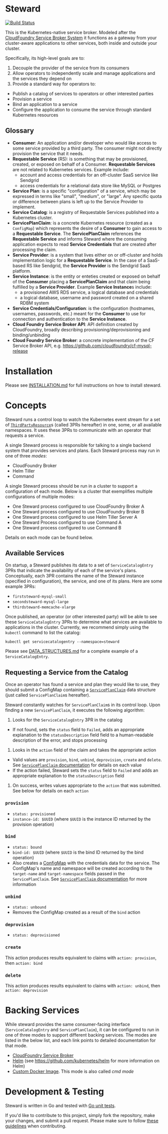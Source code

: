 # Steward

[![Build Status](https://travis-ci.com/deis/steward.svg?token=UQsxfwHAz3NPyVqxkrrp&branch=master)](https://travis-ci.com/deis/steward)

This is the Kubernetes-native service broker. Modeled after the [CloudFoundry Service Broker System][cfbroker]
it functions as a gateway from your cluster-aware applications to other services, both inside and outside your cluster.

Specifically, its high-level goals are to:

1. Decouple the provider of the service from its consumers
2. Allow operators to independently scale and manage applications and the services they depend on
3. Provide a standard way for operators to:
  - Publish a catalog of services to operators or other interested parties
  - Provision a service
  - Bind an application to a service
  - Configure the application to consume the service through standard Kubernetes resources

## Glossary

* **Consumer**: An application and/or developer who would like access to some service provided by a third party. The consumer might not directly provision the service that it needs.
* **Requestable Service** (RS): is something that may be provisioned, created, or exposed on behalf of a Consumer. **Requestable Services** are not related to Kubernetes services. Example include:
    * account and access credentials for an off-cluster SaaS service like Sendgrid
    * access credentials for a relational data store like MySQL or Postgres
* **Service Plan**: is a specific "configuration" of a service, which may be expressed in terms like "small", "medium", or "large". Any specific quota or difference between plans is left up to the Service Provider to implement.
* **Service Catalog**: is a registry of Requestable Services published into a Kubernetes cluster.
* **ServicePlanClaim**: is a concrete Kubernetes resource (created as a `ConfigMap`) which represents the desire of a **Consumer** to gain access to a **Requestable Service**. The **ServicePlanClaim** references the **Requestable Service** and informs Steward where the consuming application expects to read **Service Credentials** that are created after processing the claim.
* **Service Provider**: is a system that lives either on or off-cluster and holds implementation logic for a **Requestable Service**. In the case of a SaaS-based RS like Sendgrid, the **Service Provider** is the Sendgrid SaaS platform.
* **Service Instance**: is the entity or enteties created or exposed on behalf of the **Consumer** placing a **ServicePlanClaim** and that claim being fulfilled by a **Service Provider**. Example **Service Instance**s include:
    * a provisioned AWS RDS service, a logical database and credentials
    * a logical database, username and password created on a shared RDBM system
* **Service Credentials/Configuration**: is the configuration (hostnames, usernames, passwords, etc.) meant for the **Consumer** to use for connection and authentication to the **Service Instance**.
* **Cloud Foundry Service Broker API**: API definition created by CloudFoundry, broadly describing provisioning/deprovisioning and binding/unbinding
* **Cloud Foundry Service Broker**: a concrete implementation of the CF Service Broker API, e.g. <https://github.com/cloudfoundry/cf-mysql-release>

# Installation

Please see [INSTALLATION.md](./doc/INSTALLATION.md) for full instructions on how to install steward.

# Concepts

Steward runs a control loop to watch the Kubernetes event stream for a set of [`ThirdPartyResource`][3pr]s (called 3PRs hereafter) in one, some, or all available namespaces. It uses these 3PRs to communicate with an operator that requests a service.

A single Steward process is responsible for talking to a single backend system that provides services and plans. Each Steward process may run in one of three _modes_:

- CloudFoundry Broker
- Helm Tiller
- Command

A single Steward process should be run in a cluster to support a configuration of each mode. Below is a cluster that exemplifies multiple configurations of multiple modes:

- One Steward process configured to use CloudFoundry Broker A
- One Steward process configured to use CloudFoundry Broker B
- One Steward process configured to use Helm Tiller Server A
- One Steward Process configured to use Command A
- One Steward process configured to use Command B

Details on each mode can be found below.

## Available Services

On startup, a Steward publishes its data to a set of `ServiceCatalogEntry` 3PRs that indicate the availability of each of the service's plans. Conceptually, each 3PR contains the name of the Steward instance (specified in configuration), the service, and one of its plans. Here are some example 3PRs:

- `firststeward-mysql-small`
- `secondsteward-mysql-large`
- `thirdsteward-memcache-xlarge`

Once published, an operator (or other interested party) will be able to see these `ServiceCatalogEntry` 3PRs to determine what services are available to applications in the cluster. Currently, we recommend simply using the `kubectl` command to list the catalog:

```console
kubectl get servicecatalogentry --namespace=steward
```

Please see [DATA_STRUCTURES.md](./doc/DATA_STRUCTURES.md) for a complete example of a `ServiceCatalogEntry`.

## Requesting a Service from the Catalog

Once an operator has found a service and plan they would like to use, they should submit a ConfigMap containing
a [`ServicePlanClaim`](./doc/DATA_STRUCTURES.md) data structure (just called `ServicePlanClaim`s hereafter).

Steward constantly watches for `ServicePlanClaim`s in its control loop. Upon finding a new `ServicePlanClaim`,
it executes the following algorithm:

1. Looks for the `ServiceCatalogEntry` 3PR in the catalog
  - If not found, sets the `status` field to `Failed`, adds an appropriate explanation to the `statusDescription` field
    field to a human-readable description of the error, and stops processing
1. Looks in the `action` field of the claim and takes the appropriate action
  - Valid values are `provision`, `bind`, `unbind`, `deprovision`, `create` and `delete`. See [`ServicePlanClaim` documentation](./doc/DATA_STRUCTURES.md#serviceplanclaim) for details on each value
  - If the action failed, Steward sets the `status` field to `Failed` and adds an appropriate explanation to the `statusDescription` field
1. On success, writes values appropriate to the `action` that was submitted. See below for details on each `action`

### `provision`
- `status: provisioned`
- `instance-id: $UUID` (where `$UUID` is the instance ID returned by the provision operation)

### `bind`
- `status: bound`
- `bind-id: $UUID` (where `$UUID` is the bind ID returned by the bind operation)
- Also creates a [ConfigMap][configMap] with the credentials data for the service. The ConfigMap's name and namespace will be created according to the `target-name` and `target-namespace` fields passed in the `ServicePlanClaim`. See [`ServicePlanClaim` documentation](./doc/DATA_STRUCTURES.md#serviceplanclaim) for more information

### `unbind`
- `status: unbound`
- Removes the ConfigMap created as a result of the `bind` action

### `deprovision`
- `status: deprovisioned`

### `create`

This action produces results equivalent to claims with `action: provision`, then `action: bind`

### `delete`

This action produces results equivalent to claims with `action: unbind`, then `action: deprovision`


# Backing Services

While steward provides the same consumer-facing interface (`ServiceCatalogEntry` and `ServicePlanClaim`), it can be configured to run in one of three modes to support different backing services. The modes are listed in the below list, and each link points to detailed documentation for that mode.

- [CloudFoundry Service Broker](./doc/CF_BROKER_MODE.md)
- [Helm](./doc/HELM_MODE.md) (see https://github.com/kubernetes/helm for more information on Helm)
- [Custom Docker Image](./doc/CMD_MODE.md). This mode is also called _cmd mode_

# Development & Testing

Steward is written in Go and tested with [Go unit tests](https://godoc.org/testing).

If you'd like to contribute to this project, simply fork the repository, make your changes, and submit a pull request. Please make sure to follow [these guidelines](https://deis.com/docs/workflow/contributing/submitting-a-pull-request/) when contributing.

[cfbroker]: https://docs.cloudfoundry.org/services/overview.html
[3pr]: https://github.com/kubernetes/kubernetes/blob/master/docs/design/extending-api.md
[rds]: https://aws.amazon.com/rds
[configMap]: http://kubernetes.io/docs/user-guide/configmap/
[servicePlanCreation]: ./DATA_STRUCTURES.md#serviceplancreation

